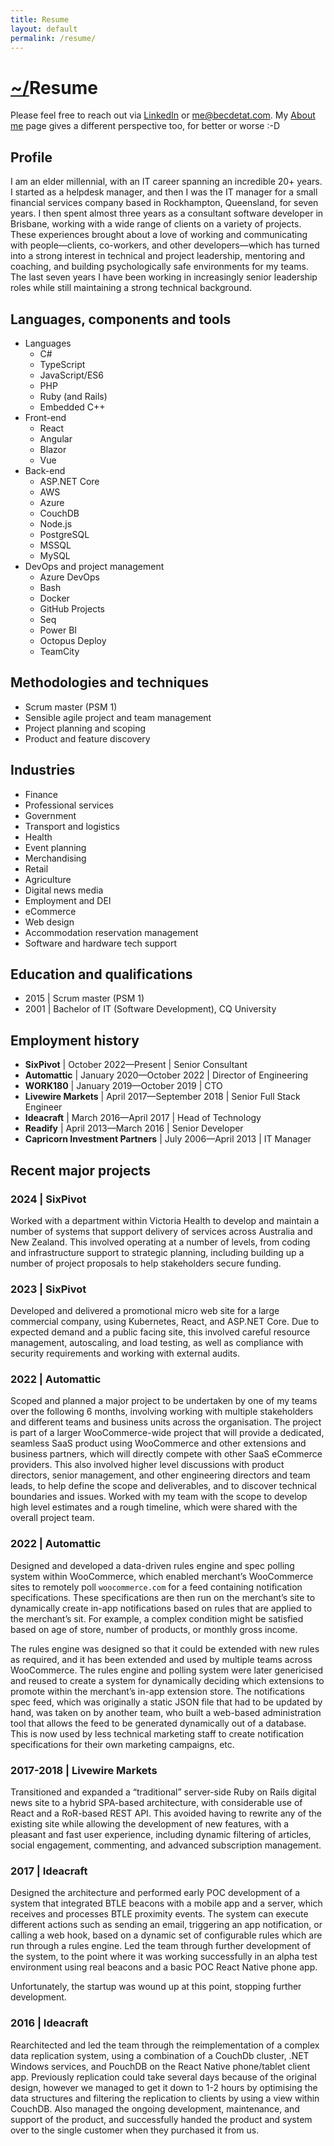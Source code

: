 ```yaml
---
title: Resume
layout: default
permalink: /resume/
---
```


# [~/](/)Resume

Please feel free to reach out via [LinkedIn](https://www.linkedin.com/in/rebecca-scott-b522a418/) or <me@becdetat.com>. My [About me](/about-me) page gives a different perspective too, for better or worse :-D

## Profile

I am an elder millennial, with an IT career spanning an incredible 20+ years. I started as a helpdesk manager, and then I was the IT manager for a small financial services company based in Rockhampton, Queensland, for seven years. I then spent almost three years as a consultant software developer in Brisbane, working with a wide range of clients on a variety of projects. These experiences brought about a love of working and communicating with people—clients, co-workers, and other developers—which has turned into a strong interest in technical and project leadership, mentoring and coaching, and building psychologically safe environments for my teams. The last seven years I have been working in increasingly senior leadership roles while still maintaining a strong technical background.

## Languages, components and tools

- Languages
  - C#
  - TypeScript
  - JavaScript/ES6
  - PHP
  - Ruby (and Rails)
  - Embedded C++
- Front-end
  - React
  - Angular
  - Blazor
  - Vue
- Back-end
  - ASP.NET Core
  - AWS
  - Azure
  - CouchDB
  - Node.js
  - PostgreSQL
  - MSSQL
  - MySQL
- DevOps and project management
  - Azure DevOps
  - Bash
  - Docker
  - GitHub Projects
  - Seq
  - Power BI
  - Octopus Deploy
  - TeamCity


## Methodologies and techniques

- Scrum master (PSM 1)
- Sensible agile project and team management
- Project planning and scoping
- Product and feature discovery

## Industries

- Finance
- Professional services
- Government
- Transport and logistics
- Health
- Event planning
- Merchandising
- Retail
- Agriculture
- Digital news media
- Employment and DEI
- eCommerce
- Web design
- Accommodation reservation management
- Software and hardware tech support

## Education and qualifications

- 2015 \| Scrum master (PSM 1)
- 2001 \| Bachelor of IT (Software Development), CQ University

## Employment history

- **SixPivot** \| October 2022—Present \| Senior Consultant
- **Automattic** \| January 2020—October 2022 \| Director of Engineering
- **WORK180** \| January 2019—October 2019 \| CTO
- **Livewire Markets** \| April 2017—September 2018 \| Senior Full Stack Engineer
- **Ideacraft** \| March 2016—April 2017 \| Head of Technology
- **Readify** \| April 2013—March 2016 \| Senior Developer
- **Capricorn Investment Partners** \| July 2006—April 2013 \| IT Manager

## Recent major projects

### 2024 | SixPivot

Worked with a department within Victoria Health to develop and maintain a number of systems that support delivery of services across Australia and New Zealand. This involved operating at a number of levels, from coding and infrastructure support to strategic planning, including building up a number of project proposals to help stakeholders secure funding.

### 2023 | SixPivot

Developed and delivered a promotional micro web site for a large commercial company, using Kubernetes, React, and ASP.NET Core. Due to expected demand and a public facing site, this involved careful resource management, autoscaling, and load testing, as well as compliance with security requirements and working with external audits.

### 2022 | Automattic

Scoped and planned a major project to be undertaken by one of my teams over the following 6 months, involving working with multiple stakeholders and different teams and business units across the organisation. The project is part of a larger WooCommerce-wide project that will provide a dedicated, seamless SaaS product using WooCommerce and other extensions and business partners, which will directly compete with other SaaS eCommerce providers. This also involved higher level discussions with product directors, senior management, and other engineering directors and team leads, to help define the scope and deliverables, and to discover technical boundaries and issues. Worked with my team with the scope to develop high level estimates and a rough timeline, which were shared with the overall project team.

### 2022 | Automattic

Designed and developed a data-driven rules engine and spec polling system within WooCommerce, which enabled merchant’s WooCommerce sites to remotely poll `woocommerce.com` for a feed containing notification specifications. These specifications are then run on the merchant’s site to dynamically create in-app notifications based on rules that are applied to the merchant’s sit. For example, a complex condition might be satisfied based on age of store, number of products, or monthly gross income.

The rules engine was designed so that it could be extended with new rules as required, and it has been extended and used by multiple teams across WooCommerce. The rules engine and polling system were later genericised and reused to create a system for dynamically deciding which extensions to promote within the merchant’s in-app extension store. The notifications spec feed, which was originally a static JSON file that had to be updated by hand, was taken on by another team, who built a web-based administration tool that allows the feed to be generated dynamically out of a database. This is now used by less technical marketing staff to create notification specifications for their own marketing campaigns, etc.

### 2017-2018 | Livewire Markets

Transitioned and expanded a “traditional” server-side Ruby on Rails digital news site to a hybrid SPA-based architecture, with considerable use of React and a RoR-based REST API. This avoided having to rewrite any of the existing site while allowing the development of new features, with a pleasant and fast user experience, including dynamic filtering of articles, social engagement, commenting, and advanced subscription management.

### 2017 | Ideacraft

Designed the architecture and performed early POC development of a system that integrated BTLE beacons with a mobile app and a server, which receives and processes BTLE proximity events. The system can execute different actions such as sending an email, triggering an app notification, or calling a web hook, based on a dynamic set of configurable rules which are run through a rules engine. Led the team through further development of the system, to the point where it was working successfully in an alpha test environment using real beacons and a basic POC React Native phone app.

Unfortunately, the startup was wound up at this point, stopping further development.

### 2016 | Ideacraft

Rearchitected and led the team through the reimplementation of a complex data replication system, using a combination of a CouchDb cluster, .NET Windows services, and PouchDB on the React Native phone/tablet client app. Previously replication could take several days because of the original design, however we managed to get it down to 1-2 hours by optimising the data structures and filtering the replication to clients by using a view within CouchDB. Also managed the ongoing development, maintenance, and support of the product, and successfully handed the product and system over to the single customer when they purchased it from us.
